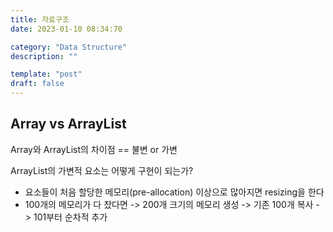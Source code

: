 ```yaml
---
title: 자료구조
date: 2023-01-10 08:34:70

category: "Data Structure"
description: ""

template: "post"
draft: false
---
```


## Array vs ArrayList

Array와 ArrayList의 차이점 == 불변 or 가변  

ArrayList의 가변적 요소는 어떻게 구현이 되는가?
- 요소들이 처음 할당한 메모리(pre-allocation) 이상으로 많아지면 resizing을 한다
- 100개의 메모리가 다 찼다면 -> 200개 크기의 메모리 생성 -> 기존 100개 복사 -> 101부터 순차적 추가
